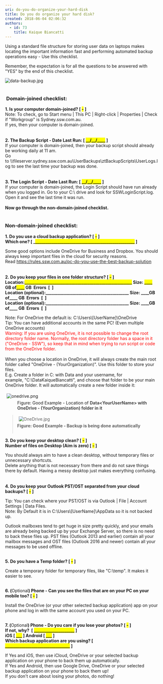 ```yaml
---
uri: do-you-do-organize-your-hard-disk
title: Do you do organize your hard disk?
created: 2018-06-04 02:06:32
authors:
  - id: 73
    title: Kaique Biancatti
---
```





<span class='intro'> <p>​Using a standard file structure for storing user data on laptops makes locating the important information fast and performing automated backup operations easy - Use this checklist.</p><p>Remember, the expectation is for all the questions to be answered with &quot;YES&quot; by the end of this checklist.</p><dl class="image"><dt><img src="/PublishingImages/data-backup.jpg" alt="data-backup.jpg" />​</dt>
​<br></dl> </span>

<div><h3 class="ssw15-rteElement-H3">&#160;Domain-joined checklist&#58;<br></h3></div><div class="greyBox"><strong>1. Is your computer domain-joined? [ <span style="background-color&#58;#ffff00;">-</span> ]</strong><br>Note&#58; To check, go to Start menu | This PC | Right-click | Properties | Check if &quot;Workgroup&quot; is Sydney.ssw.com.au.<br>If yes, then your computer is domain-joined.<br><br><br><strong>2. The Backup Script - Date Last Run&#58; [ <span style="background-color&#58;#ffff00;">__/__/____</span> ]</strong><br>If your computer is domain-joined, then your backup script should already be working daily at 11 am.&#160;<br>Go to&#160;\\fileserver.sydney.ssw.com.au\UserBackups\ztBackupScripts\UserLogs.log to see the last time your backup was done.&#160; <br><br><strong>&#160;</strong><br><strong>3. The Login Script - Date Last Run&#58; [ <span style="background-color&#58;#ffff00;">__/__/____</span> ]</strong><br>If your computer is domain-joined, the Login Script should have run already when you logged in. Go to your C&#58;\ drive and look for SSWLoginScript.log. Open it and see the last time it was run.<br><strong>&#160;<br>Now go through the non-domain-joined checklist. &#160;&#160;<br></strong><br></div><h3 class="ssw15-rteElement-H3">Non-domain-joined checklist&#58;<br></h3><div class="greyBox"><p class="ssw15-rteElement-P"> 
      <b>1. Do you use a cloud backup application? [&#160;<span style="background-color&#58;#ffff00;">-</span> ] <br>Which one? [ _<span style="background-color&#58;#ffff00;">_________________________________________________</span> ]<br></b></p><div><p class="ssw15-rteElement-P">Some good options include OneDrive for Business and Dropbox. You should always keep important files in the cloud for security reasons. Read&#160;<a href="/_layouts/15/FIXUPREDIRECT.ASPX?WebId=3dfc0e07-e23a-4cbb-aac2-e778b71166a2&amp;TermSetId=07da3ddf-0924-4cd2-a6d4-a4809ae20160&amp;TermId=68798bd6-a0fa-49ee-89ea-d4d0d11930f1">https&#58;//rules.ssw.com.au/pc-do-you-use-the-best-backup-solution </a><br><br><b><br>2.&#160;Do you keep your files in one folder structure? [&#160;<span style="background-color&#58;#ffff00;">-</span> ] <br>Location&#58;<span style="background-color&#58;#ffff00;">_____________________________________________________</span> Size&#58; <span style="background-color&#58;#ffff00;">____</span> GB of<span style="background-color&#58;#ffff00;">____</span> GB&#160; Errors&#160;&#160;[&#160; ]<br>Location (optional)&#58;_________________________________________ Size&#58; ____GB of____ GB&#160; Errors&#160;&#160;[&#160; ]<br>Location (optional)&#58;_________________________________________ Size&#58; ____GB of____ GB&#160; Errors&#160;&#160;[&#160; ]<br></b></p><p class="ssw15-rteElement-P">Note&#58; For OneDrive the default is&#58; C&#58;\Users\[UserName]\OneDrive<br>Tip&#58; You can have additional accounts in the same PC! (Even multiple OneDrive accounts)<br><span style="color&#58;#ff0000;">Warning&#58; If you are using OneDrive, it is not possible to change the root directory folder name. Normally, the root directory folder has a space in it (&quot;OneDrive - SSW&quot;), so keep that in mind when trying to run script or code from the OneDrive folder.</span><br><br>When you choose a location in OneDrive, it will always create the main root folder called &quot;OneDrive - (YourOrganization)&quot;. Use this folder to store your files.<br>E.g. Create a folder in C&#58; with Data and your username, for example,&#160;&quot;C&#58;\DataKaiqueBiancatti&quot;, and choose that folder to be your main OneDrive folder. It will automatically create a new folder inside it&#58;<br></p><dl class="image"><dt> <img src="/PublishingImages/onedrive.png" alt="onedrive.png" style="margin&#58;5px;" /><br> </dt><dd>Figure&#58; Good Example - Location of&#160;<strong style="color&#58;#444444;">Data&lt;YourUserName&gt; with OneDrive -&#160;(YourOrganization) folder in it </strong></dd></dl><p></p><blockquote><p class="ssw15-rteElement-P">​​<img src="/PublishingImages/OneDrive.jpg" alt="OneDrive.jpg" style="margin&#58;5px;" /><br><strong>Figure&#58; Good Example - Backup is being done automatically<br><br></strong></p></blockquote><p class="ssw15-rteElement-P"><strong>3. Do you keep your desktop clean?&#160;[&#160;<span style="background-color&#58;#ffff00;">-</span> ]&#160;<br>Number of files on Desktop (Aim is zero) [&#160;<span style="background-color&#58;#ffff00;">-</span> ] <br></strong></p><p class="ssw15-rteElement-P"><strong></strong>You should always aim to have a clean desktop, without temporary files or unnecessary shortcuts.<br>Delete anything that is not necessary from there and do not save things there by default. Having a messy desktop just makes everything confusing.<br><br><br><strong>4</strong><b>.&#160;Do you keep your Outlook PST/OST separated from your cloud backups? [&#160;<span style="background-color&#58;#ffff00;">-</span> ] <br></b></p><p>Tip&#58; You can check where your PST/OST is via Outlook | File | Account Settings | Data Files.<br>Note&#58; By Default it is in C&#58;\Users\[UserName]\AppData so it is not backed up.</p><p>Outlook mailboxes tend to get huge in size pretty quickly, and your emails are already being backed up by your Exchange Server, so there is no need to back these&#160;files up. PST files (Outlook&#160;2013 and earlier) contain all your mailbox messages and&#160;OST files (Outlook 2016 and newer) contain all your messages to be used offline.<br><br></p><p><strong>5.&#160;Do you have a Temp folder? [&#160;<span style="background-color&#58;#ffff00;">-</span> ]&#160;&#160; </strong></p><p>Create a temporary folder for temporary files, like &quot;C&#58;\temp&quot;. It makes it easier to see.<br><br></p><p><strong>6. (</strong>Optional<strong>) Phone - Can you see the files that are on</strong><strong> your PC on&#160;your mobile too? [&#160;<span style="background-color&#58;#ffff00;">-</span> ] </strong><br></p><p>Install the OneDrive (or&#160;your other selected&#160;backup application) app on your phone and log in with the same account you used on your&#160;PC. <br><br></p><p><strong>7. (</strong>Optional<strong>) Phone - Do you care if you lose your photos? [&#160;</strong><span style="background-color&#58;#ffff00;"><strong>-</strong></span><strong> ]&#160;</strong><br><strong>If not, why?&#160; [ </strong><span style="background-color&#58;#ffff00;"><strong>____________________</strong></span><strong> ]</strong><br><strong>iOS [ </strong><span style="background-color&#58;#ffff00;"><strong>___</strong></span><strong> ] Android [&#160;</strong><span style="background-color&#58;#ffff00;"><strong>___</strong></span><strong> ] </strong><br><strong>Which backup application are you using? [ </strong><span style="background-color&#58;#ffff00;"><strong>________________________________</strong></span><strong> ]</strong><br></p><p>If Yes and iOS, then use iCloud, OneDrive or your selected backup application on your phone to back them up automatically.<br>If Yes and Android, then use Google Drive, OneDrive or your selected backup application on your phone to back them up!<br>If you don't care about losing your photos, do nothing!<br></p></div></div>


